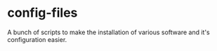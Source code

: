 # config-files
A bunch of scripts to make the installation of various software and it's configuration easier.
